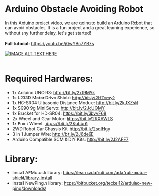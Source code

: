 # Arduino Obstacle Avoiding Robot
In this Arduino project video, we are going to build an Arduino Robot that can avoid obstacles. It is a fun project and a great learning experience, so without any further delay, let's get started!</br></br>
**Full tutorial:** https://youtu.be/jQwYBc7YBXs </br></br>
[![IMAGE ALT TEXT HERE](http://img.youtube.com/vi/jQwYBc7YBXs/0.jpg)](http://www.youtube.com/watch?v=jQwYBc7YBXs)</br></br>
# Required Hardwares: </br>
- 1x Arduino UNO R3: http://bit.ly/2xt9MVk
- 1x L293D Motor Drive Shield: http://bit.ly/2H7vmy9
- 1x HC-SR04 Ultrasonic Distance Module: http://bit.ly/2kJXZsN
- 1x SG90 9g Mini Servo: http://bit.ly/2JoUQMY
- 1x Bracket for HC-SR04: https://bit.ly/3bvvF68
- 2x Wheel and Gear Motor: https://bit.ly/2RXAWLS
- 1x Front Wheel: https://bit.ly/2Kuhbr6
- 2WD Robot Car Chassis Kit: http://bit.ly/2sqIHgy
- 3 in 1 Jumper Wire: http://bit.ly/2J6de9E
- Arduino Compatible SCM & DIY Kits: http://bit.ly/2J2AFF7
# Library: </br>
- Install AFMotor.h library: https://learn.adafruit.com/adafruit-motor-shield/library-install
- Install NewPing.h library: https://bitbucket.org/teckel12/arduino-new-ping/downloads/
